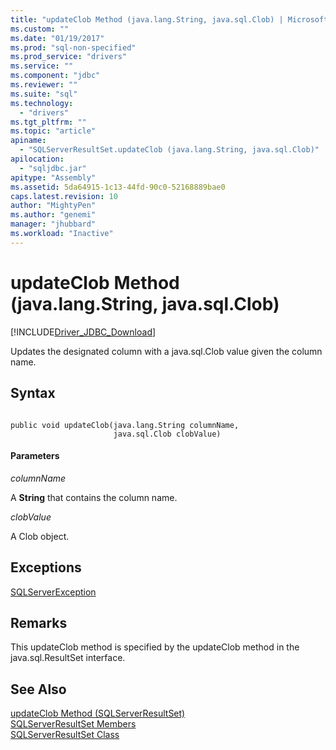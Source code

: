 ```yaml
---
title: "updateClob Method (java.lang.String, java.sql.Clob) | Microsoft Docs"
ms.custom: ""
ms.date: "01/19/2017"
ms.prod: "sql-non-specified"
ms.prod_service: "drivers"
ms.service: ""
ms.component: "jdbc"
ms.reviewer: ""
ms.suite: "sql"
ms.technology: 
  - "drivers"
ms.tgt_pltfrm: ""
ms.topic: "article"
apiname: 
  - "SQLServerResultSet.updateClob (java.lang.String, java.sql.Clob)"
apilocation: 
  - "sqljdbc.jar"
apitype: "Assembly"
ms.assetid: 5da64915-1c13-44fd-90c0-52168889bae0
caps.latest.revision: 10
author: "MightyPen"
ms.author: "genemi"
manager: "jhubbard"
ms.workload: "Inactive"
---
```

# updateClob Method (java.lang.String, java.sql.Clob)
[!INCLUDE[Driver_JDBC_Download](../../../includes/driver_jdbc_download.md)]

  Updates the designated column with a java.sql.Clob value given the column name.  
  
## Syntax  
  
```  
  
public void updateClob(java.lang.String columnName,  
                       java.sql.Clob clobValue)  
```  
  
#### Parameters  
 *columnName*  
  
 A **String** that contains the column name.  
  
 *clobValue*  
  
 A Clob object.  
  
## Exceptions  
 [SQLServerException](../../../connect/jdbc/reference/sqlserverexception-class.md)  
  
## Remarks  
 This updateClob method is specified by the updateClob method in the java.sql.ResultSet interface.  
  
## See Also  
 [updateClob Method &#40;SQLServerResultSet&#41;](../../../connect/jdbc/reference/updateclob-method-sqlserverresultset.md)   
 [SQLServerResultSet Members](../../../connect/jdbc/reference/sqlserverresultset-members.md)   
 [SQLServerResultSet Class](../../../connect/jdbc/reference/sqlserverresultset-class.md)  
  
  
